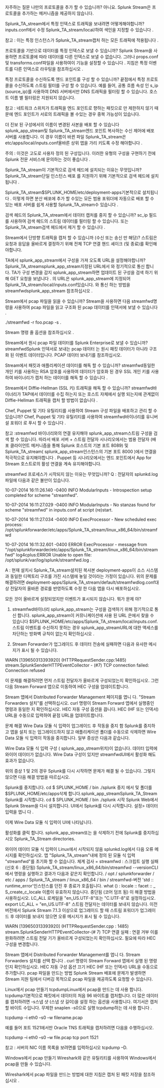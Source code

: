 자주하는 질문
나만의 프로토콜을 추가 할 수 있습니까?
아니요. Splunk Stream은 프로토콜을 추가하는 메커니즘을 제공하지 않습니다.

Splunk_TA_stream에서 특정 인덱스로 트래픽을 보내려면 어떻게해야합니까?
inputs.conf에서 수정 Splunk_TA_stream/local/하여 색인을 지정할 수 있습니다 .

참고 : 이는 특정 인스턴스가 Splunk_TA_stream캡처 하는 모든 트래픽에 적용됩니다 .

프로토콜을 기반으로 데이터를 특정 인덱스로 보낼 수 있습니까?
Splunk Stream을 사용하면 프로토콜에 따라 데이터를 다른 인덱스로 보낼 수 없습니다. 그러나 props.conf및 transforms.conf파일을 사용하여이 기능을 설정할 수 있습니다 . 지침은 특정 이벤트를 다른 인덱스로 라우팅을 참조하십시오 .

특정 프로토콜을 수신하도록 엔드 포인트를 구성 할 수 있습니까?
끝점에서 특정 프로토콜을 수신하도록 스트림 필터를 구성 할 수 있습니다. 예를 들어, 공통 흐름 속성 인 s_ip (source_ip)를 사용하여 DNS 서버에서만 DNS 트래픽을 필터링 할 수 있습니다. 호스트 이름 별 필터링은 지원되지 않습니다.

참고 : 네트워크 스위치가 트래픽을 엔드 포인트로 향하는 패킷으로 만 제한하지 않기 때문에 엔드 포인트가 서로의 트래픽을 볼 수있는 경우 중복 가능성이 있습니다.

더 진보 된 구성에서의 이름이 변경된 사본을 배포 할 수 있습니다 splunk_app_stream및 Splunk_TA_stream엔드 포인트 복사하는 수신 제어에 배포 서버를 사용합니다. 이 경우 이름이 바뀐 파일 Splunk_TA_stream은 etc/apps/local/inputs.conf올바른 상위 앱을 가리 키도록 수정 해야합니다 .

주의 : 이것은 고도로 사용자 정의 된 구성입니다. 이러한 유형의 구성을 구현하기 전에 Splunk 전문 서비스에 문의하는 것이 좋습니다 .

Splunk_TA_stream이 기본적으로 검색 헤드에 설치되는 이유는 무엇입니까?
Splunk_TA_stream단일 인스턴스 배포 를 지원하기 위해 기본적으로 검색 헤드에 설치됩니다 .

Splunk_TA_stream$SPLUNK_HOME/etc/deployment-apps기본적으로 설치됩니다 . 이렇게 하면 분산 배포에 추가 할 수있는 모든 범용 포워더에 자동으로 배포 할 수 있는 배포 서버를 쉽게 사용할 Splunk_TA_stream수 있습니다 .

검색 헤드의 Splunk_TA_stream에서 데이터 캡처를 중지 할 수 있습니까?
sc_ip 필드를 사용하여 검색 헤드의 스트림 데이터를 필터링 할 수 있습니다. 또는 Splunk_TA_stream검색 헤드에서 제거 할 수 있습니다 .

Stream에서 단방향 트래픽을 캡처 할 수 있습니까 (수신 또는 송신 만 해당)?
스트림은 요청과 응답을 올바르게 결정하기 위해 전체 TCP 연결 핸드 셰이크 (및 종료)를 확인해야합니다.

TA에서 splunk_app_stream에서 구성을 가져 오도록 URL을 설정해야합니까?
Splunk_TA_streamsplunk_app_stream지정된 URL에서 와 정기적으로 통신 합니다. TA가 구성 변경을 감지 splunk_app_stream하면 업데이트 된 구성을 검색 하기 위해 GET 요청을 보냅니다 . 의 URL은 splunk_app_stream에 지정되어 Splunk_TA_stream/local/inputs.conf있습니다. 와 통신 하는 방법을streamfwdsplunk_app_stream 참조하십시오 .

Stream에서 pcap 파일을 읽을 수 있습니까?
Stream을 사용하면 다음 streamfwd명령을 사용하여 pcap 파일을 읽고 구조화 된 pcap 데이터를 인덱서에 보낼 수 있습니다 .

./streamfwd -r foo.pcap -s <host><server>.

Stream 명령 줄 옵션을 참조하십시오 .

Stream에서 원시 pcap 파일 데이터를 Splunk Enterprise로 보낼 수 있습니까?
streamfwdSplunk 인덱서로 보내는 pcap 데이터 는 원시 패킷 데이터가 아니라 구조화 된 이벤트 데이터입니다. PCAP 데이터 보내기를 참조하십시오.

Stream에서 패킷과 애플리케이션 데이터를 해독 할 수 있습니까?
streamfwd동일한 개인 키를 사용하는 RSA 암호를 사용하여 데이터가 암호화 된 경우 SSL 개인 키를 사용하여 바이너리가 캡처 하는 데이터를 해독 할 수 있습니다 .

Stream에서 Diffie-Hellman (SSL 키) 트래픽을 해독 할 수 있습니까?
streamfwd바이너리가 TAP에서 데이터를 수집 하는지 또는 호스트 자체에서 실행 되는지에 관계없이 Diffie-Hellman 트래픽을 캡처 할 방법이 없습니다 .

Chef, Puppet 및 기타 유틸리티를 사용하여 Stream 구성 파일을 배포하고 관리 할 수 ​​있습니까?
Chef, Puppet 및 기타 유틸리티를 사용하여 streamfwd바이너리를 유니버설 포워더 로 푸시 할 수 있습니다 .

참고 :streamfwd 바이너리와의 연결 유지해야 splunk_app_stream스트림 구성을 검색 할 수 있습니다. 따라서 배포 서버 + 스트림 전달자 시나리오에서는 범용 전달자 (배포 클라이언트 메커니즘을 통해 Splunk 호스트의 기본 포트 8089) 및 Splunk_TA_stream( splunk_app_stream인스턴스의 기본 포트 8000 )에서 연결을 적극적으로 유지해야합니다 . Puppet 등 시나리오에서는 엔드 포인트에서 App for Stream 호스트로의 활성 연결을 계속 유지해야합니다.

streamfwd 프로세스가 시작되지 않는 이유는 무엇입니까?
Q : 전달자의 splunkd.log 파일에 다음과 같은 불만이 있습니다.

10-07-2014 16:11:26.140 -0400 INFO ModularInputs - Introspection setup completed for scheme "streamfwd".

10-07-2014 16:11:27.029 -0400 INFO ModularInputs - No stanzas found for scheme "streamfwd" in inputs.conf at script (re)start.

10-07-2014 16:11:27.034 -0400 INFO ExecProcessor - New scheduled exec process: /opt/splunkforwarder/etc/apps/Splunk_TA_stream/linux_x86_64/bin/streamfwd

10-07-2014 16:11:32.601 -0400 ERROR ExecProcessor - message from "/opt/splunkforwarder/etc/apps/Splunk_TA_stream/linux_x86_64/bin/streamfwd" log4cplus:ERROR Unable to open file: /opt/splunk/var/log/splunk/streamfwd.log .

A : 현재 설치시 Splunk_TA_stream설치된 복사본 deployment-apps이 소스 시스템과 동일한 디렉토리 구조를 가진 시스템에 놓일 것이라는 가정이 있습니다. 위의 문제를 해결하려면 deployment-apps/Splunk_TA_stream/default/streamfwdlog.conf대상 전달자의 올바른 경로를 반영하도록 수정 한 다음 앱을 다시 배포하십시오.

모든 것이 올바르게 설정되었지만 이벤트가 표시되지 않습니다. 뭐가 문제 야?
1. streamfwd바이너리 splunk_app_stream는 구성을 검색하기 위해 정기적으로 통신 합니다. splunk_app_stream이 커뮤니케이션에 사용 된 URL 은에서 찾을 수 있습니다 $SPLUNK_HOME/etc/apps/Splunk_TA_stream/local/inputs.conf. 스트림 이벤트를 수신하지 못하는 경우 splunk_app_streamURL에 대한 액세스를 차단하는 방화벽 규칙이 없는지 확인하십시오 .

2. Stream Forwarder가 업그레이드 후 데이터 전송에 실패하면 다음과 유사한 메시지가 표시 될 수 있습니다.

WARN [139650313393920] (HTTPRequestSender.cpp:1485) stream.SplunkSenderHTTPEventCollector - (#7) TCP connection failed: Connection refused

이 문제를 해결하려면 먼저 스트림 전달자가 올바르게 구성되었는지 확인하십시오. 그런 다음 Stream Forward 앱으로 이동하여 HEC 구성을 업데이트합니다.

Stream 앱에서 Distributed Forwarder Management 페이지를 엽니 다.
"Stream Forwarders 설치"를 선택하십시오.
curl 명령이 Stream Forward 앱에서 실행중인 명령과 동일한 지 확인하십시오.
HEC 자동 구성 옵션을 끕니다.
HEC (HF 또는 인덱서) URL을 수동으로 입력하여 끝점 URL을 업데이트합니다.

문제 해결
Wire Data 모듈 식 입력이 업그레이드 후 작동을 중지 함
Splunk를 중지하고 앱을 설치 또는 업그레이드하지 않고 애플리케이션 폴더를 수동으로 삭제하면 Wire Data 모듈 식 입력이 작동을 중지합니다. 일부 증상은 다음과 같습니다.

Wire Data 모듈 식 입력 구성 ( splunk_app_stream위치)이 없습니다.
데이터 입력에 와이어 데이터가 없습니다.
Wire Data 구성이 있지만 streamfwdUI에서 활성화 해도 효과가 없습니다.

위의 증상 1 및 2의 경우 Splunk를 다시 시작하면 문제가 해결 될 수 있습니다. 그렇지 않으면 다음 해결 방법을 따르십시오.

Splunk를 중지합니다.
cd $ SPLUNK_HOME / bin
./splunk 중지
에서 및 폴더를 $SPLUNK_HOME/etc/apps삭제 합니다.splunk_app_streamSplunk_TA_Stream
Splunk를 시작합니다.
cd $ SPLUNK_HOME / bin
./splunk 시작
Splunk Web에서 Splunk Stream을 다시 설치합니다.
UI에서 Splunk를 다시 시작합니다.
설정> 데이터 입력을 엽니 다 .

이제 Wire Data 모듈 식 입력이 UI에 나타납니다.

활성화를 클릭 합니다.
splunk_app_stream또는 을 삭제하기 전에 Splunk를 중지하십시오 Splunk_TA_Stream directories.

와이어 데이터 모듈 식 입력이 Linux에서 시작되지 않음
splunkd.log에서 다음 오류 메시지를 확인하십시오.
앱 "Splunk_TA_stream"내에 정의 된 모듈 식 입력 "streamfwd"를 초기화 할 수 없습니다. 
체계 검사 = streamfwd : 스크립트 실행 실패 (신호 6 : 중단됨)
Splunk_TA_stream/linux_x86_64/bin/streamfwd --versionCLI 에서 명령을 실행하고 결과가 다음과 같은지 확인합니다.
/ opt / splunkforwarder / etc / apps / Splunk_TA_stream / linux_x86_64 / bin / streamfwd-버전
'std :: runtime_error'인스턴스를 던진 후 종료가 호출됩니다.
  what () : locale :: facet :: _ S_create_c_locale 이름이 유효하지 않습니다.
중단됨 (코어 덤프 됨)
이 해결 방법을 사용하십시오. LC_ALL 로케일을 "en_US.UTF-8"또는 "C.UTF-8"로 설정하십시오.
export LC_ALL = "en_US.UTF-8"
스트림 전달자는 데이터를 보내지 않습니다.
이전 버전에서 Splunk Stream 7.1.3 이상으로 업그레이드 할 때 스트림 포워더가 업그레이드 후 데이터를 보내지 않으면 오류 메시지가 표시 될 수 있습니다.

WARN [139650313393920] (HTTPRequestSender.cpp : 1485) stream.SplunkSenderHTTPEventCollector-(# 7) TCP 연결 실패 : 연결 거부
이를 완화하려면 스트림 전달 기가 올바르게 구성되었는지 확인하십시오. 필요에 따라 HEC 구성을 변경합니다.

Stream 앱에서 Distributed Forwarder Management를 엽니 다.
Stream Forwarders 설치를 선택 합니다 .
curl 명령이 Stream Forward 앱에서 실행 된 명령인지 확인하십시오.
HEC 자동 구성 옵션 끄기
HEC (HF 또는 인덱서) URL을 수동으로 추가합니다.
pcap 파일을 만드는 방법
Splunk Stream 배포에 문제가 발생하면 Stream 지원 팀에서 디버깅 목적으로 pcap 파일을 제공하도록 요청할 수 있습니다.

Linux에서 pcap 만들기
tcpdumpLinux에서 pcap을 만드는 데 사용 합니다. tcpdump기본적으로 패킷에서 데이터의 처음 96 바이트를 캡처합니다. 더 많은 데이터를 캡처하려면 -s<number>스냅 샷 (스냅 샷 길이)을 설정 하는 옵션을 사용합니다. 여기서은 <number>캡처 할 바이트 수입니다. 무제한 snaplen -s0으로 실행 tcpdump하는 데 사용 합니다 .

tcpdump –i eth0 –s0 –w filename.pcap

예를 들어 포트 1521에서만 Oracle TNS 트래픽을 캡처하려면 다음을 수행하십시오.

tcpdump –i eth0 –s0 –w file.pcap tcp port 1521

참고 : 서버의 NIC 이름 목록을 보려면를 입력하십시오 tcpdump –D.

Windows에서 pcap 만들기
Wireshark와 같은 유틸리티를 사용하여 Windows에서 pcap을 만들 수 있습니다.

Wireshark에서 pcap 파일을 만드는 방법에 대한 지침은 캡처 된 패킷 저장을 참조하십시오 .


